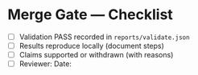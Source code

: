 # Merge Gate — Checklist
- [ ] Validation PASS recorded in `reports/validate.json`
- [ ] Results reproduce locally (document steps)
- [ ] Claims supported or withdrawn (with reasons)
- [ ] Reviewer: <name>  Date: <YYYY-MM-DD>
